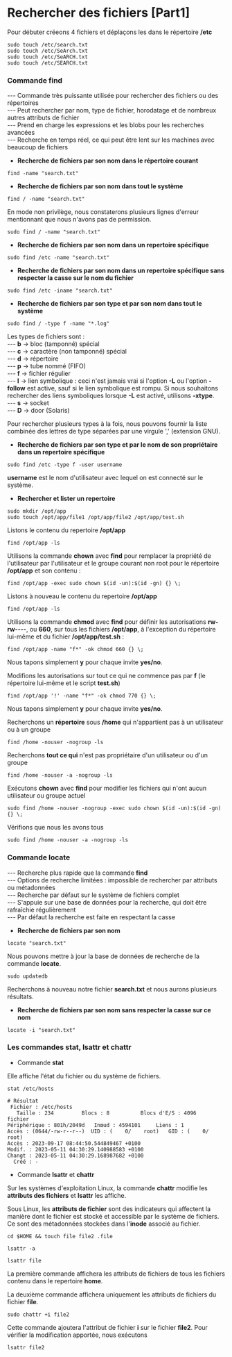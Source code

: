 # Rechercher des fichiers [Part1]

Pour débuter créeons 4 fichiers et déplaçons les dans le répertoire **/etc**

```
sudo touch /etc/search.txt
sudo touch /etc/SeArch.txt
sudo touch /etc/SeARCH.txt
sudo touch /etc/SEARCH.txt
```

### Commande find

--- Commande très puissante utilisée pour rechercher des fichiers ou des répertoires <br>
--- Peut rechercher par nom, type de fichier, horodatage et de nombreux autres attributs de fichier <br>
--- Prend en charge les expressions et les blobs pour les recherches avancées <br>
--- Recherche en temps réel, ce qui peut être lent sur les machines avec beaucoup de fichiers <br>

- **Recherche de fichiers par son nom dans le répertoire courant**

```
find -name "search.txt"
```

- **Recherche de fichiers par son nom dans tout le système**

```
find / -name "search.txt"
```

En mode non privilège, nous constaterons plusieurs lignes d'erreur mentionnant que nous n'avons pas de permission.

```
sudo find / -name "search.txt"
```

- **Recherche de fichiers par son nom dans un repertoire spécifique**

```
sudo find /etc -name "search.txt"
```

- **Recherche de fichiers par son nom dans un repertoire spécifique sans respecter la casse sur le nom du fichier**

```
sudo find /etc -iname "search.txt"
```

- **Recherche de fichiers par son type et par son nom dans tout le système**

```
sudo find / -type f -name "*.log"
```

Les types de fichiers sont : <br>
--- **b** -> bloc (tamponné) spécial <br>
--- **c** -> caractère (non tamponné) spécial <br>
--- **d** -> répertoire <br>
--- **p** -> tube nommé (FIFO) <br>
--- **f** -> fichier régulier <br>
--- **l** -> lien symbolique : ceci n'est jamais vrai si l'option **-L** ou l'option **-follow** est active, sauf si le lien symbolique est rompu. Si nous souhaitons rechercher des liens symboliques lorsque **-L** est activé, utilisons **-xtype**. <br>
--- **s** -> socket <br>
--- **D** -> door (Solaris)

Pour rechercher plusieurs types à la fois, nous pouvons fournir la liste combinée des lettres de type séparées par une virgule ',' (extension GNU).

- **Recherche de fichiers par son type et par le nom de son propriétaire dans un repertoire spécifique**

```
sudo find /etc -type f -user username
```

**username** est le nom d'utilisateur avec lequel on est connecté sur le système.

- **Rechercher et lister un repertoire**

```
sudo mkdir /opt/app
sudo touch /opt/app/file1 /opt/app/file2 /opt/app/test.sh
```

Listons le contenu du repertoire **/opt/app**

```
find /opt/app -ls
```

Utilisons la commande **chown** avec **find** pour remplacer la propriété de l'utilisateur par l'utilisateur et le groupe courant non root pour le répertoire **/opt/app** et son contenu :

```
find /opt/app -exec sudo chown $(id -un):$(id -gn) {} \;
```

Listons à nouveau le contenu du repertoire **/opt/app**

```
find /opt/app -ls
```

Utilisons la commande **chmod** avec **find** pour définir les autorisations **rw-rw----**, ou **660**, sur tous les fichiers **/opt/app**, à l'exception du répertoire lui-même et du fichier **/opt/app/test.sh** :

```
find /opt/app -name "f*" -ok chmod 660 {} \;
```

Nous tapons simplement **y** pour chaque invite **yes/no**.

Modifions les autorisations sur tout ce qui ne commence pas par **f** (le répertoire lui-même et le script **test.sh**)

```
find /opt/app '!' -name "f*" -ok chmod 770 {} \;
```

Nous tapons simplement **y** pour chaque invite **yes/no**.

Recherchons un **répertoire** sous **/home** qui n'appartient pas à un utilisateur ou à un groupe

```
find /home -nouser -nogroup -ls
```

Recherchons **tout ce qui** n'est pas propriétaire d'un utilisateur ou d'un groupe

```
find /home -nouser -a -nogroup -ls
```

Exécutons **chown** avec **find** pour modifier les fichiers qui n'ont aucun utilisateur ou groupe actuel

```
sudo find /home -nouser -nogroup -exec sudo chown $(id -un):$(id -gn) {} \;
```

Vérifions que nous les avons tous

```
sudo find /home -nouser -a -nogroup -ls
```

### Commande locate

--- Recherche plus rapide que la commande **find** <br>
--- Options de recherche limitées : impossible de rechercher par attributs ou métadonnées <br>
--- Recherche par défaut sur le système de fichiers complet <br>
--- S'appuie sur une base de données pour la recherche, qui doit être rafraîchie régulièrement <br>
--- Par défaut la recherche est faite en respectant la casse

- **Recherche de fichiers par son nom**

```
locate "search.txt"
```

Nous pouvons mettre à jour la base de données de recherche de la commande **locate**.

```
sudo updatedb
```

Recherchons à nouveau notre fichier **search.txt** et nous aurons plusieurs résultats.

- **Recherche de fichiers par son nom sans respecter la casse sur ce nom**

```
locate -i "search.txt"
```

### Les commandes stat, lsattr et chattr

- Commande **stat**

Elle affiche l'état du fichier ou du système de fichiers.

```
stat /etc/hosts
```

```
# Résultat
 Fichier : /etc/hosts
   Taille : 234       	Blocs : 8          Blocs d'E/S : 4096   fichier
Périphérique : 801h/2049d	Inœud : 4594101     Liens : 1
Accès : (0644/-rw-r--r--)  UID : (    0/    root)   GID : (    0/    root)
Accès : 2023-09-17 08:44:50.544849467 +0100
Modif. : 2023-05-11 04:30:29.140988583 +0100
Changt : 2023-05-11 04:30:29.168987682 +0100
  Créé : -
```

- Commande **lsattr** et **chattr**

Sur les systèmes d'exploitation Linux, la commande **chattr** modifie les **attributs des fichiers** et **lsattr** les affiche.

Sous Linux, les **attributs de fichier** sont des indicateurs qui affectent la manière dont le fichier est stocké et accessible par le système de fichiers. Ce sont des métadonnées stockées dans l'**inode** associé au fichier.

```
cd $HOME && touch file file2 .file
```

```
lsattr -a
```

```
lsattr file
```

La première commande affichera les attributs de fichiers de tous les fichiers contenu dans le repertoire **home**.

La deuxième commande affichera uniquement les attributs de fichiers du fichier **file**.

```
sudo chattr +i file2
```

Cette commande ajoutera l'attribut de fichier **i** sur le fichier **file2**. Pour vérifier la modification apportée, nous exécutons

```
lsattr file2
```